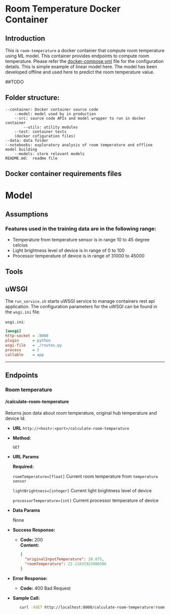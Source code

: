 ﻿# Room Temperature Docker Container


## Introduction
This is `room-temperature` a docker container that compute room temperature using ML model. This container provides
endpoints to compute room temperature. Please refer the [docker-compose.yml](docker-compose.yml) file for the configuration details.
This is simple example of linear model here. The model has been developed offline and used here to predict the 
room temperature value.

##TODO 
## Folder structure:
```
--container: Docker container source code
    --model: model used by in production
    --src: source code APIs and model wrapper to run in docker container
        --utils: utility modules
    --test: container tests
    (docker cofiguration files)
--data: data folder
--notebooks: exploratory analysis of room temperature and offline model building
    --models: store relevant models
README.md:  readme file
```


## Docker container requirements files

# Model 
## Assumptions
### Features used in the training data are in the following range:
* Temperature from temperature sensor is in range 10 to 45 degree celcius 
* Light brightness level of device is in range of 0 to 100 
* Processor temperature of device is in range of 31000 to 45000

## Tools

**uWSGI**
---
The `run_service.sh` starts uWSGI service to manage containers rest api application. The configuration parameters
for the uWSGI can be found in the `wsgi.ini` file.

`wsgi.ini`:

```ini
[uwsgi]
http-socket = :8000
plugin      = python
wsgi-file   = ./routes.py
process     = 5
callable    = app
```

---

## Endpoints
### Room temperature
#### /calculate-room-temperature

Returns json data about room temperature, original hub temperature and device Id.

* **URL**
  `http://<host>:<port>/calculate-room-temperature`

* **Method:**

  `GET`

*  **URL Params**

   **Required:**

   `roomTemperature=[float]` Current room temperature from `temperature sensor`

   `lightBrightness=[integer]` Current light brightness level of device

   `processorTemperature=[int]` Current processor temperature of device

* **Data Params**

  None

* **Success Response:**

  * **Code:** 200 <br />
    **Content:**
    ```json
    {
      "originalInputTemperature": 28.875,
      "roomTemperature": 22.11831923986586
    }
    ```

* **Error Response:**

  * **Code:** 400 Bad Request <br />

* **Sample Call:**

     ```bash
        curl -XGET http://localhost:8000/calculate-room-temperature?roomTemperature=28.875&lightBrightness=10&processorTemperature=34100
     ```
  